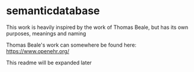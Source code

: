 # semanticdatabase

This work is heavily inspired by the work of Thomas Beale, but has its own purposes, meanings and naming

Thomas Beale's work can somewhere be found here:
https://www.openehr.org/

This readme will be expanded later
